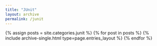 ```yaml
---
title: "JUnit"
layout: archive
permalink: /junit
---
```



{% assign posts = site.categories.junit %}
{% for post in posts %} {% include archive-single.html type=page.entries_layout %} {% endfor %}